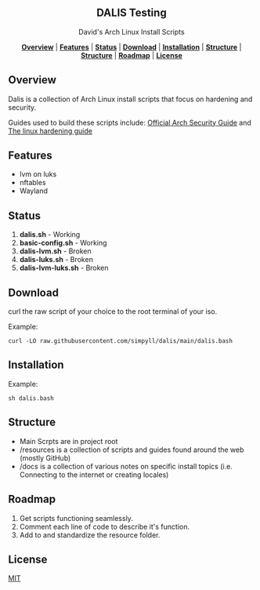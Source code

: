 <h2 align="center">
DALIS Testing
</h2>
<p align="center">
David's Arch Linux Install Scripts
</p>

<p align="center">
<b><a href="#overview">Overview</a></b>
|
<b><a href="#features">Features</a></b>
|
<b><a href="#status">Status</a></b>
|
<b><a href="#download">Download</a></b>
|
<b><a href="#installation">Installation</a></b>
|
<b><a href="#structure">Structure</a></b>
|
<b><a href="#structure">Structure</a></b>
|
<b><a href="#roadmap">Roadmap</a></b>
|
<b><a href="#license">License</a></b>
</p>


## Overview 

Dalis is a collection of Arch Linux install scripts that focus on hardening and security.

Guides used to build these scripts include: [Official Arch Security Guide](https://wiki.archlinux.org/title/security) and [The linux hardening guide](https://theprivacyguide1.github.io/linux_hardening_guide)

## Features 

- lvm on luks
- nftables
- Wayland

## Status 

1. <b>dalis.sh</b> - Working
1. <b>basic-config.sh</b> - Working
1. <b>dalis-lvm.sh</b> - Broken
1. <b>dalis-luks.sh</b> - Broken
1. <b>dalis-lvm-luks.sh</b> - Broken


## Download

curl the raw script of your choice to the root terminal of your iso.

Example:

```
curl -LO raw.githubusercontent.com/simpyll/dalis/main/dalis.bash
```

## Installation

Example:

```
sh dalis.bash
```

## Structure 

- Main Scrpts are in project root 
- /resources is a collection of scripts and guides found around the web (mostly GitHub)
- /docs is a collection of various notes on specific install topics (i.e. Connecting to the internet or creating locales)

## Roadmap 

1. Get scripts functioning seamlessly.
1. Comment each line of code to describe it's function.
1. Add to and standardize the resource folder.

## License

[MIT](https://github.com/simpyll/dalis/blob/main/LICENSE)
